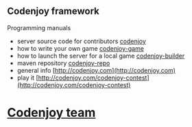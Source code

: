 Codenjoy framework 
-----------

Programming manuals 
- server source code for contributors [codenjoy](https://github.com/codenjoyme/codenjoy/tree/master/CodingDojo)
- how to write your own game [codenjoy-game](https://github.com/codenjoyme/codenjoy-game)
- how to launch the server for a local game [codenjoy-builder](https://github.com/codenjoyme/codenjoy-builder)
- maven repository [codenjoy-repo](https://github.com/codenjoyme/codenjoy-repo)
- general info [http://codenjoy.com](http://codenjoy.com)
- play it [http://codenjoy.com/codenjoy-contest](http://codenjoy.com/codenjoy-contest)

[Codenjoy team](http://codenjoy.com/portal/?page_id=51)
===========